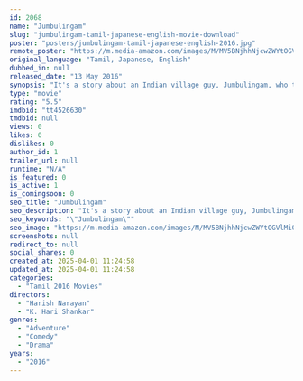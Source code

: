 ```yaml
---
id: 2068
name: "Jumbulingam"
slug: "jumbulingam-tamil-japanese-english-movie-download"
poster: "posters/jumbulingam-tamil-japanese-english-2016.jpg"
remote_poster: "https://m.media-amazon.com/images/M/MV5BNjhhNjcwZWYtOGVlMi00MjQ5LWJhOTgtODFjZDhiNTgxNTc0XkEyXkFqcGdeQXVyNTc2MzcyMDI@._V1_SX300.jpg"
original_language: "Tamil, Japanese, English"
dubbed_in: null
released_date: "13 May 2016"
synopsis: "It's a story about an Indian village guy, Jumbulingam, who travels to Japan for a show to assist an International magician Vittal. During the tour he gets lost in a place called Toyama far from Tokyo with the magician's assistant,..."
type: "movie"
rating: "5.5"
imdbid: "tt4526630"
tmdbid: null
views: 0
likes: 0
dislikes: 0
author_id: 1
trailer_url: null
runtime: "N/A"
is_featured: 0
is_active: 1
is_comingsoon: 0
seo_title: "Jumbulingam"
seo_description: "It's a story about an Indian village guy, Jumbulingam, who travels to Japan for a show to assist an International magician Vittal. During the tour he gets lost in a place called Toyama far from Tokyo with the magician's assistant,..."
seo_keywords: "\"Jumbulingam\""
seo_image: "https://m.media-amazon.com/images/M/MV5BNjhhNjcwZWYtOGVlMi00MjQ5LWJhOTgtODFjZDhiNTgxNTc0XkEyXkFqcGdeQXVyNTc2MzcyMDI@._V1_SX300.jpg"
screenshots: null
redirect_to: null
social_shares: 0
created_at: 2025-04-01 11:24:58
updated_at: 2025-04-01 11:24:58
categories:
  - "Tamil 2016 Movies"
directors:
  - "Harish Narayan"
  - "K. Hari Shankar"
genres:
  - "Adventure"
  - "Comedy"
  - "Drama"
years:
  - "2016"
---
```

